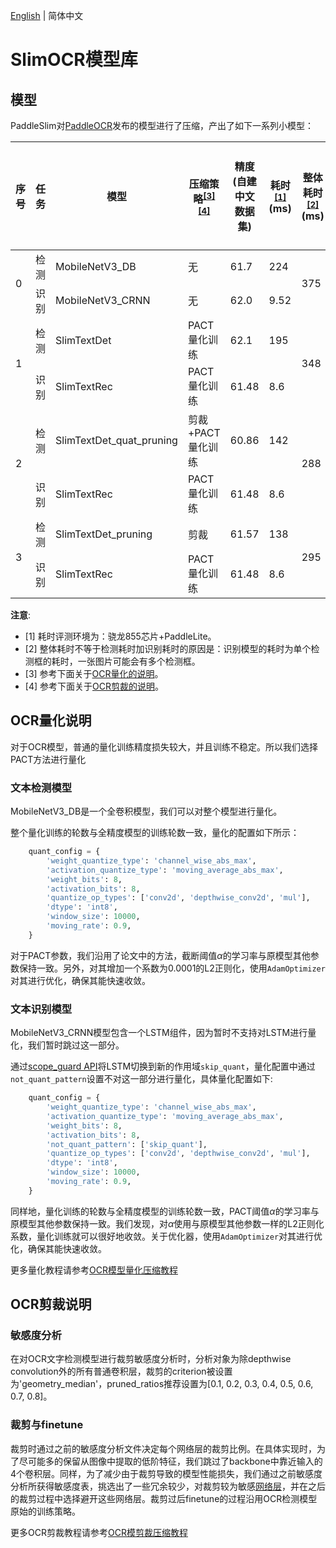 [English](README_en.md) | 简体中文

# SlimOCR模型库


## 模型

PaddleSlim对[PaddleOCR]()发布的模型进行了压缩，产出了如下一系列小模型：


<table>
<thead>
  <tr>
    <th>序号</th>
    <th>任务</th>
    <th>模型</th>
    <th>压缩策略<sup><a href="#quant">[3]</a><a href="#prune">[4]</a><sup></th>
    <th>精度(自建中文数据集)</th>
    <th>耗时<sup><a href="#latency">[1]</a></sup>(ms)</th>
    <th>整体耗时<sup><a href="#rec">[2]</a></sup>(ms)</th>
    <th>加速比</th>
    <th>整体模型大小(M)</th>
    <th>压缩比例</th>
    <th>下载链接</th>
  </tr>
</thead>
<tbody>
  <tr>
    <td rowspan="2">0</td>
    <td>检测</td>
    <td>MobileNetV3_DB</td>
    <td>无</td>
    <td>61.7</td>
    <td>224</td>
    <td rowspan="2">375</td>
    <td rowspan="2">-</td>
    <td rowspan="2">8.6</td>
    <td rowspan="2">-</td>
    <td></td>
  </tr>
  <tr>
    <td>识别</td>
    <td>MobileNetV3_CRNN</td>
    <td>无</td>
    <td>62.0</td>
    <td>9.52</td>
    <td></td>
  </tr>
  <tr>
    <td rowspan="2">1</td>
    <td>检测</td>
    <td>SlimTextDet</td>
    <td>PACT量化训练</td>
    <td>62.1</td>
    <td>195</td>
    <td rowspan="2">348</td>
    <td rowspan="2">8%</td>
    <td rowspan="2">2.8</td>
    <td rowspan="2">67.82%</td>
    <td></td>
  </tr>
  <tr>
    <td>识别</td>
    <td>SlimTextRec</td>
    <td>PACT量化训练</td>
    <td>61.48</td>
    <td>8.6</td>
    <td></td>
  </tr>
  <tr>
    <td rowspan="2">2</td>
    <td>检测</td>
    <td>SlimTextDet_quat_pruning</td>
    <td>剪裁+PACT量化训练</td>
    <td>60.86</td>
    <td>142</td>
    <td rowspan="2">288</td>
    <td rowspan="2">30%</td>
    <td rowspan="2">2.8</td>
    <td rowspan="2">67.82%</td>
    <td></td>
  </tr>
  <tr>
    <td>识别</td>
    <td>SlimTextRec</td>
    <td>PACT量化训练</td>
    <td>61.48</td>
    <td>8.6</td>
    <td></td>
  </tr>
  <tr>
    <td rowspan="2">3</td>
    <td>检测</td>
    <td>SlimTextDet_pruning</td>
    <td>剪裁</td>
    <td>61.57</td>
    <td>138</td>
    <td rowspan="2">295</td>
    <td rowspan="2">27%</td>
    <td rowspan="2">2.9</td>
    <td rowspan="2">66.28%</td>
    <td></td>
  </tr>
  <tr>
    <td>识别</td>
    <td>SlimTextRec</td>
    <td>PACT量化训练</td>
    <td>61.48</td>
    <td>8.6</td>
    <td></td>
  </tr>
</tbody>
</table>


**注意**:

-   <a name="latency">[1]</a> 耗时评测环境为：骁龙855芯片+PaddleLite。
-   <a name="rec">[2]</a> 整体耗时不等于检测耗时加识别耗时的原因是：识别模型的耗时为单个检测框的耗时，一张图片可能会有多个检测框。
-   <a name="quant">[3]</a> 参考下面关于[OCR量化的说明](#OCR量化说明)。
-   <a name="prune">[4]</a> 参考下面关于[OCR剪裁的说明](#OCR剪裁说明)。


## OCR量化说明

对于OCR模型，普通的量化训练精度损失较大，并且训练不稳定。所以我们选择PACT方法进行量化

### 文本检测模型

MobileNetV3_DB是一个全卷积模型，我们可以对整个模型进行量化。

整个量化训练的轮数与全精度模型的训练轮数一致，量化的配置如下所示：

```python
    quant_config = {
        'weight_quantize_type': 'channel_wise_abs_max',
        'activation_quantize_type': 'moving_average_abs_max',
        'weight_bits': 8,
        'activation_bits': 8,
        'quantize_op_types': ['conv2d', 'depthwise_conv2d', 'mul'],
        'dtype': 'int8',
        'window_size': 10000,
        'moving_rate': 0.9,
    }
```

对于PACT参数，我们沿用了论文中的方法，截断阈值$\alpha$的学习率与原模型其他参数保持一致。另外，对其增加一个系数为0.0001的L2正则化，使用`AdamOptimizer`对其进行优化，确保其能快速收敛。

### 文本识别模型

MobileNetV3_CRNN模型包含一个LSTM组件，因为暂时不支持对LSTM进行量化，我们暂时跳过这一部分。

通过[scope_guard API](https://www.paddlepaddle.org.cn/documentation/docs/zh/api_cn/executor_cn/scope_guard_cn.html#scope-guard)将LSTM切换到新的作用域`skip_quant`，量化配置中通过`not_quant_pattern`设置不对这一部分进行量化，具体量化配置如下:
```python
    quant_config = {
        'weight_quantize_type': 'channel_wise_abs_max',
        'activation_quantize_type': 'moving_average_abs_max',
        'weight_bits': 8,
        'activation_bits': 8,
        'not_quant_pattern': ['skip_quant'],
        'quantize_op_types': ['conv2d', 'depthwise_conv2d', 'mul'],
        'dtype': 'int8',
        'window_size': 10000,
        'moving_rate': 0.9,
    }
```

同样地，量化训练的轮数与全精度模型的训练轮数一致，PACT阈值$\alpha$的学习率与原模型其他参数保持一致。我们发现，对$\alpha$使用与原模型其他参数一样的L2正则化系数，量化训练就可以很好地收敛。关于优化器，使用`AdamOptimizer`对其进行优化，确保其能快速收敛。


更多量化教程请参考[OCR模型量化压缩教程](https://github.com/PaddlePaddle/PaddleOCR/blob/develop/deploy/slim/quantization/README.md)


## OCR剪裁说明

### 敏感度分析
  在对OCR文字检测模型进行裁剪敏感度分析时，分析对象为除depthwise convolution外的所有普通卷积层，裁剪的criterion被设置为'geometry_median'，pruned_ratios推荐设置为[0.1, 0.2, 0.3, 0.4, 0.5, 0.6, 0.7, 0.8]。

### 裁剪与finetune
  裁剪时通过之前的敏感度分析文件决定每个网络层的裁剪比例。在具体实现时，为了尽可能多的保留从图像中提取的低阶特征，我们跳过了backbone中靠近输入的4个卷积层。同样，为了减少由于裁剪导致的模型性能损失，我们通过之前敏感度分析所获得敏感度表，挑选出了一些冗余较少，对裁剪较为敏感[网络层](https://github.com/PaddlePaddle/PaddleOCR/blob/develop/deploy/slim/prune/pruning_and_finetune.py#L41)，并在之后的裁剪过程中选择避开这些网络层。裁剪过后finetune的过程沿用OCR检测模型原始的训练策略。


更多OCR剪裁教程请参考[OCR模剪裁压缩教程](https://github.com/PaddlePaddle/PaddleOCR/blob/develop/deploy/slim/prune/README.md)
